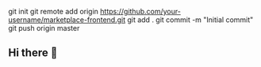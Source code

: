 git init
git remote add origin https://github.com/your-username/marketplace-frontend.git
git add .
git commit -m "Initial commit"
git push origin master
## Hi there 👋

<!--
**doidoimarket/doidoimarket** is a ✨ _special_ ✨ repository because its `README.md` (this file) appears on your GitHub profile.

Here are some ideas to get you started:

- 🔭 I’m currently working on ...
- 🌱 I’m currently learning ...
- 👯 I’m looking to collaborate on ...
- 🤔 I’m looking for help with ...
- 💬 Ask me about ...
- 📫 How to reach me: ...
- 😄 Pronouns: ...
- ⚡ Fun fact: ...
-->

